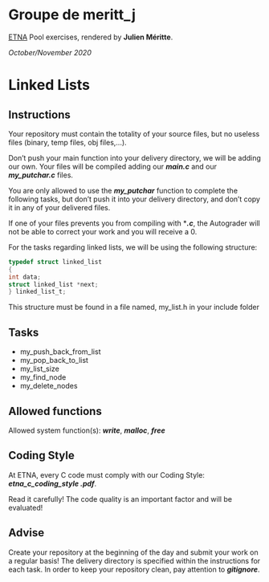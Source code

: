 # Groupe de meritt_j

[ETNA](https://etna.io) Pool exercises, rendered by **Julien Méritte**.

*October/November 2020*

# Linked Lists

## Instructions

Your repository must contain the totality of your source files, but no useless files (binary, temp files, obj files,...).

Don’t push your main function into your delivery directory, we will be adding
 our own. Your files will be compiled adding our ***main.c*** and our
  ***my_putchar.c*** files.

You are only allowed to use the ***my_putchar*** function to complete the
 following tasks, but don’t push it into your delivery directory, and don’t copy it in any of your delivered files.

If one of your files prevents you from compiling with ****.c***, the Autograder
 will not be able to correct your work and you will receive a 0.
 
For the tasks regarding linked lists, we will be using the following structure:
```C
typedef struct linked_list
{
int data;
struct linked_list *next;
} linked_list_t;
```
This structure must be found in a file named, my_list.h in your include folder

## Tasks

* my_push_back_from_list
* my_pop_back_to_list
* my_list_size
* my_find_node
* my_delete_nodes

## Allowed functions

Allowed system function(s): ***write***, ***malloc***, ***free***

## Coding Style

At ETNA, every C code must comply with our Coding Style: ***etna_c_coding_style
.pdf***.

Read it carefully! The code quality is an important factor and will be evaluated!

## Advise

Create your repository at the beginning of the day and submit your work on a
 regular basis! The delivery directory is specified within the instructions
  for each task. In order to keep your repository clean, pay attention to
   ***gitignore***.